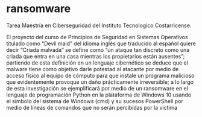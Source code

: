# ransomware
Tarea Maestría en Ciberseguridad del Instituto Tecnologico Costarricense.

El proyecto del curso de Principios de Seguridad en Sistemas Operativos titulado como “Devil maid” del idioma inglés que traducido al español quiere decir “Criada malvada” se define como “un ataque tan discreto como una criada que entra en una casa mientras los propietarios están ausentes”; partiendo de esta definición en un lenguaje cibernético se deduce que el malware tiene como objetivo darle potestad al atacante por medio de acceso físico al equipo de cómputo para que instale un programa malicioso que evidentemente provoque un daño prácticamente irreversible; a lo largo de esta investigación se ejemplificará por medio de un ransomware en el lenguaje de programación Python en la plataforma de Windows 10 usando el símbolo del sistema de Windows (cmd) y su sucesos PowerShell por medio de líneas de comandos que no serán percibidas por la victima
